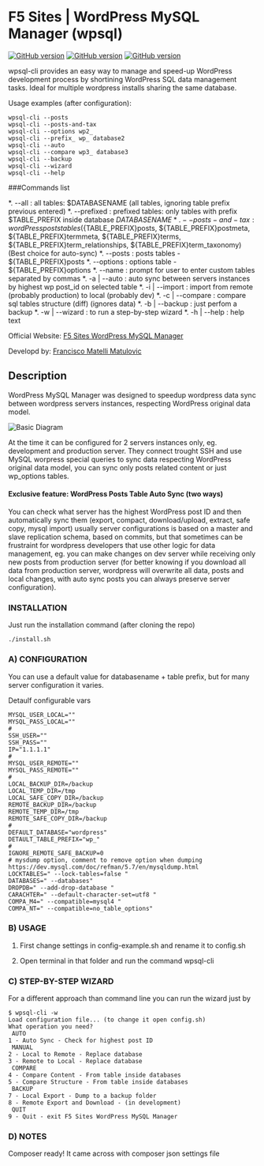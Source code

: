 # F5 Sites | WordPress MySQL Manager (wpsql)

[![GitHub version](https://img.shields.io/badge/wordpress--plugin-dev-green.svg)](https://img.shields.io/badge/wordpress--plugin-dev-red.svg) 
[![GitHub version](https://img.shields.io/badge/shell--script-dev-red.svg)](https://img.shields.io/badge/shell--script-dev-red.svg) 
[![GitHub version](https://img.shields.io/badge/wpackgist-ready-green.svg)](https://img.shields.io/badge/composer-ready-green.svg)

wpsql-cli provides an easy way to manage and speed-up WordPress development process by shortining WordPress SQL data management tasks. Ideal for multiple wordpress installs sharing the same database.

Usage examples (after configuration):
```
wpsql-cli --posts
wpsql-cli --posts-and-tax
wpsql-cli --options wp2_
wpsql-cli --prefix_ wp_ database2
wpsql-cli --auto
wpsql-cli --compare wp3_ database3
wpsql-cli --backup
wpsql-cli --wizard
wpsql-cli --help
```
###Commands list

*. --all          : all tables: $DATABASENAME (all tables, ignoring table prefix previous entered)
*. --prefixed     : prefixed tables: only tables with prefix $TABLE_PREFIX inside database $DATABASENAME
*. --posts-and-tax: wordPress posts tables (${TABLE_PREFIX}posts, ${TABLE_PREFIX}postmeta, ${TABLE_PREFIX}termmeta, ${TABLE_PREFIX}terms, ${TABLE_PREFIX}term_relationships, ${TABLE_PREFIX}term_taxonomy) (Best choice for auto-sync)
*. --posts        : posts tables - ${TABLE_PREFIX}posts
*. --options      : options table - ${TABLE_PREFIX}options
*. --name         : prompt for user to enter custom tables separated by commas
*. -a | --auto    : auto sync between servers instances by highest wp post_id on selected table
*. -i | --import  : import from remote (probably production) to local (probably dev)
*. -c | --compare : compare sql tables structure (diff) (ignores data)
*. -b | --backup  : just perfom a backup
*. -w | --wizard  : to run a step-by-step wizard
*. -h | --help    : help text
		
Official Website: [F5 Sites WordPress MySQL Manager](https:www.f5sites.com/wordpress-mysql-manager) 

Developd by: [Francisco Matelli Matulovic](https://www.franciscomat.com)

## Description

WordPress MySQL Manager was designed to speedup wordpress data sync between wordpress servers instances, respecting WordPress original data model.

![Basic Diagram](https://cdn.rawgit.com/franciscof5/wordpress-mysql-manager/eeeba0f9/wpsql-cli-basic-diagram.svg)

At the time it can be configured for 2 servers instances only, eg. development and production server. They connect trought SSH and use MySQL worpress special queries to sync data respecting WordPress original data model, you can sync only posts related content or just wp_options tables.

#### Exclusive feature: WordPress Posts Table Auto Sync (two ways)

You can check what server has the highest WordPress post ID and then automatically sync them (export, compact, download/upload, extract, safe copy, mysql import) usually server configurations is based on a master and slave replication schema, based on commits, but that sometimes can be frustraint for wordpress developers that use other logic for data management, eg. you can make changes on dev server while receiving only new posts from production server (for better knowing if you download all data from production server, wordpress will overwrite all data, posts and local changes, with auto sync posts you can always preserve server configuration).

### INSTALLATION
Just run the installation command (after cloning the repo)

```
./install.sh
```

### A) CONFIGURATION
You can use a default value for databasename + table prefix, but for many server configuration it varies.

Detaulf configurable vars
```
MYSQL_USER_LOCAL=""
MYSQL_PASS_LOCAL=""
#
SSH_USER=""
SSH_PASS=""
IP="1.1.1.1"
#
MYSQL_USER_REMOTE=""
MYSQL_PASS_REMOTE=""
#
LOCAL_BACKUP_DIR=/backup
LOCAL_TEMP_DIR=/tmp
LOCAL_SAFE_COPY_DIR=/backup
REMOTE_BACKUP_DIR=/backup
REMOTE_TEMP_DIR=/tmp
REMOTE_SAFE_COPY_DIR=/backup
#
DEFAULT_DATABASE="wordpress"
DETAULT_TABLE_PREFIX="wp_"
#
IGNORE_REMOTE_SAFE_BACKUP=0
# mysdump option, comment to remove option when dumping https://dev.mysql.com/doc/refman/5.7/en/mysqldump.html
LOCKTABLES=" --lock-tables=false "
DATABASES=" --databases"
DROPDB=" --add-drop-database "
CARACHTER=" --default-character-set=utf8 "
COMPA_M4=" --compatible=mysql4 "
COMPA_NT=" --compatible=no_table_options"
```

### B) USAGE

1. First change settings in config-example.sh and rename it to config.sh

2. Open terminal in that folder and run the command wpsql-cli

### C) STEP-BY-STEP WIZARD
For a different approach than command line you can run the wizard just by
```
$ wpsql-cli -w
Load configuration file... (to change it open config.sh)
What operation you need?
 AUTO
1 - Auto Sync - Check for highest post ID
 MANUAL
2 - Local to Remote - Replace database
3 - Remote to Local - Replace database
 COMPARE
4 - Compare Content - From table inside databases
5 - Compare Structure - From table inside databases
 BACKUP
7 - Local Export - Dump to a backup folder
8 - Remote Export and Download - (in development)
 QUIT
9 - Quit - exit F5 Sites WordPress MySQL Manager

```

### D) NOTES

Composer ready! It came across with composer json settings file


